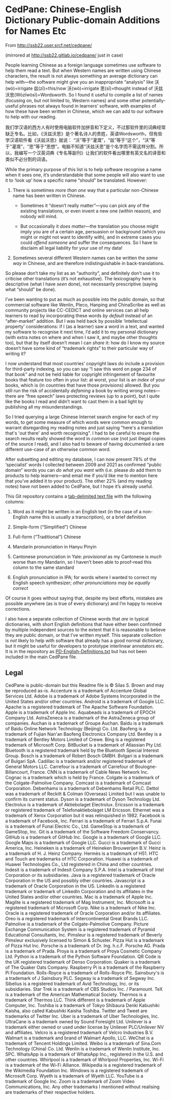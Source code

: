 CedPane: Chinese-English Dictionary Public-domain Additions for Names Etc
=========================================================================

From http://ssb22.user.srcf.net/cedpane/

(mirrored at http://ssb22.gitlab.io/cedpane/ just in case)

People learning Chinese as a foreign language sometimes use software to help them read a text.  But when Western names are written using Chinese characters, the result is not always something an average dictionary can help with—the software might give you an inappropriate “analysis” like 沃(wò)=irrigate 兹(zī)=this/now 沃(wò)=irrigate 思(sī)=thought instead of 沃兹沃思(Wòzīwòsī)=Wordsworth. So I found it useful to compile a list of names (focusing on, but not limited to, Western names) and some other potentially-useful phrases not always found in learners’ software, with examples of how these have been written in Chinese, which we can add to our software to help with our reading.

我们学汉语的西方人有时使用电脑软件加拼音和下定义，不过那软件里的词典经常缺乏专名。比如，《沃兹沃思》是个著名诗人的贵姓，英语Wordsworth，但有些学汉语软件看《沃兹沃思》就说： “沃”等于“灌溉”，“兹”等于“这个”，“沃”等于“灌溉”，“思”等于“思想”。电脑不知道“沃兹沃思”是个名字而不需这样分割。所以，我编写一个汉英词典《专名等副刊》让我们的软件看出哪里有英文名的译音和类似不必分割的词语。

While the primary purpose of this list is to help software recognise a name when it sees one, it’s understandable that some people will also want to use it to ‘look up’ how a specific name “should” be translated. However:

  1. There is sometimes _more than one_ way that a particular non-Chinese name has been written in Chinese.

     * Sometimes it “doesn’t really matter”—you can pick any of the existing translations, or even invent a new one (within reason), and nobody will mind.

     * But occasionally it _does matter_—the translation you choose might imply you are of a certain age, persuasion or background (which you might or might not want to identify with), and in extreme cases you could _offend someone_ and suffer the consequences. So I have to disclaim all legal liability for your use of my data!

  2. Sometimes several different Western names can be written the _same way_ in Chinese, and are therefore indistinguishable in back-translations.

So please don’t take my list as an “authority”, and definitely don’t use it to criticise other translations (it’s not exhaustive). The lexicography here is descriptive (what I have _seen_ done), not necessarily prescriptive (saying what “should” be done).

I’ve been wanting to put as much as possible into the public domain, so that commercial software like Wenlin, Pleco, Hanping and ChinaScribe as well as community projects like CC-CEDICT and online services can all help learners to read by incorporating these words _by default_ instead of an “after-market” addition. But I was held back by possible ‘intellectual property’ considerations: if I (as a learner) saw a word in a text, and wanted my software to recognise it next time, I’d add it to my personal dictionary (with extra notes on where and when I saw it, and maybe other thoughts too), but that by itself doesn’t mean I can _share_ it: how do I know my source doesn’t have some kind of “trademark rights” to their particular way of writing it?

I now understand that most countries’ copyright laws do include a provision for third-party indexing, so you can say “I saw this word on page 234 of that book” and not be held liable for copyright infringement of favourite books that feature too often in your list: at worst, your list is an _index_ of your books, which is (in countries that have those provisions) allowed. But you still run the risk of accidentally _defaming_ a book by writing wrong notes—there are “free speech” laws protecting reviews (up to a point), but I quite like the books I read and didn’t want to cast them in a bad light by publishing all my misunderstandings.

So I tried querying a large Chinese Internet search engine for each of my words, to get some measure of which words were common enough to warrant disregarding my reading notes and just saying "here's a translation that's 'out there' and worth recognising". I had to be careful to ensure the search results really showed the word in _common_ use (not just illegal copies of the source I read), and I also had to beware of having documented a rare different use-case of an otherwise common word.

After subsetting and editing my database, I can now present 78% of the ‘specialist’ words I collected between 2009 and 2021 as confirmed “public domain” words you can _do what you want_ with (i.e. please _do_ add them to products to help learners—and email me if you’d like me to mention here that you’ve added it to your product). The other 22% (and my reading notes) have not been added to CedPane, but I hope it’s already useful.

This Git repository contains a [tab-delimited text file](cedpane.txt) with the following columns:

1. Word as it might be written in an English text (in the case of a non-English name this is usually a transcription), or a brief definition

2. Simple-form (“Simplified”) Chinese

3. Full-form (“Traditional”) Chinese

4. Mandarin pronunciation in Hanyu Pinyin

5. Cantonese pronunciation in Yale: _provisional_ as my Cantonese is _much_ worse than my Mandarin, so I haven’t been able to proof-read this column to the same standard

6. English pronunciation in IPA; for words where I wanted to correct my English speech synthesizer; _other pronunciations may be equally correct_

Of course it goes without saying that, despite my best efforts, mistakes are possible anywhere (as is true of every dictionary) and I’m happy to receive corrections.

I also have a separate collection of Chinese words that _are_ in typical dictionaries, with short English definitions that have either been confirmed by multiple independent sources to the extent that it is reasonable to believe they are public domain, or that I’ve written myself.  This separate collection is _not_ likely to help with software that already has a good normal dictionary, but it might be useful for developers to prototype interlinear annotators etc.  It is in the repository as [PD-English-Definitions.txt](PD-English-Definitions.txt) but has not been included in the main CedPane file.

Legal
-----
CedPane is public-domain but this Readme file is © Silas S. Brown and may be reproduced as-is.
Accenture is a trademark of Accenture Global Services Ltd.
Adobe is a trademark of Adobe Systems Incorporated in the United States and/or other countries.
Android is a trademark of Google LLC.
Apache is a registered trademark of The Apache Software Foundation.
Apple is a trademark of Apple Inc.
Aquabeads is a trademark of EPOCH Company Ltd.
AstraZeneca is a trademark of the AstraZeneca group of companies.
Auchan is a trademark of Groupe Auchan.
Baidu is a trademark of Baidu Online Network Technology (Beijing) Co. Ltd.
Baofeng is a trademark of Fujian Nan'an Baofeng Electronics Company Ltd.
Bentley is a trademark of Bentley Motors Limited of Crewe.
Bing is a registered trademark of Microsoft Corp.
BitBucket is a trademark of Atlassian Pty Ltd.
Bluetooth is a registered trademark held by the Bluetooth Special Interest Group.
Bosch is a trademark of Robert Bosch GMBH.
Bvlgari is a trademark of Bulgari SpA.
Cadillac is a trademark and/or registered trademark of General Motors LLC.
Carrefour is a trademark of Carrefour of Boulogne-Billancourt, France.
CNN is a trademark of Cable News Network Inc.
Cognac is a trademark which is held by France.
Colgate is a trademark of the Colgate-Palmolive Company.
Comcast is a trademark of Comcast Corporation.
Debenhams is a trademark of Debenhams Retail PLC.
Dettol was a trademark of Reckitt & Colman (Overseas) Limited but I was unable to confirm its current status.
Dyson is a trademark of Dyson Technology Ltd.
Electrolux is a trademark of Aktiebolaget Electrolux.
Ericsson is a trademark or registered trademark of Telefonaktiebolaget LM Ericsson.
Ethernet was a trademark of Xerox Corporation but it was relinquished in 1982.
Facebook is a trademark of Facebook, Inc.
Ferrari is a trademark of Ferrari S.p.A.
Funai is a trademark of Funai Electric Co., Ltd.
GameStop is a trademark of GameStop, Inc.
Git is a trademark of the Software Freedom Conservancy.
GitHub is a trademark of GitHub Inc.
Google is a trademark of Google LLC.
Google Maps is a trademark of Google LLC.
Gucci is a trademark of Gucci America, Inc.
Heineken is a trademark of Heineken Brouwerijen B.V.
Heinz is a trademark of H. J. Heinz Company.
Hermès is a trademark of H51.
HTC and Touch are trademarks of HTC Corporation.
Huawei is a trademark of Huawei Technologies Co., Ltd registered in China and other countries.
Indesit is a trademark of Indesit Company S.P.A.
Intel is a trademark of Intel Corporation or its subsidiaries.
Java is a registered trademark of Oracle Corporation in the US and possibly other countries.
Javascript is a trademark of Oracle Corporation in the US.
LinkedIn is a registered trademark or trademark of LinkedIn Corporation and its affiliates in the United States and/or other countries.
Mac is a trademark of Apple Inc.
Maglite is a registered trademark of Mag Instrument, Inc.
Microsoft is a registered trademark of Microsoft Corp.
Nike is a trademark of Nike Inc.
Oracle is a registered trademark of Oracle Corporation and/or its affiliates.
Oreo is a registered trademark of Intercontinental Great Brands LLC.
Palmolive is a trademark of the Colgate-Palmolive Company.
Picture Exchange Communication System is a registered trademark of Pyramid Educational Consultants, Inc.
Pimsleur is a registered trademark of Beverly Pimsleur exclusively licensed to Simon & Schuster.
Pizza Hut is a trademark of Pizza Hut Inc.
Porsche is a trademark of Dr. Ing. h.c.F. Porsche AG.
Prada is a trademark of Prada.
Proya is a trademark of Proya Cosmetic Company Ltd.
Python is a trademark of the Python Software Foundation.
QR Code is the UK registered trademark of Denso Corporation.
Quaker is a trademark of The Quaker Oats Company.
Raspberry Pi is a trademark of the Raspberry Pi Foundation.
Rolls-Royce is a trademark of Rolls-Royce Plc.
Sainsbury's is a trademark of J Sainsbury PLC.
Segway is a trademark of Segway Inc.
Sibelius is a registered trademark of Avid Technology, Inc. or its subsidiaries.
Star Trek is a trademark of CBS Studios Inc. / Paramount.
TeX is a trademark of the American Mathematical Society.
Thermos is a trademark of Thermos LLC.
Think different is a trademark of Apple Computer, Inc.
Toshiba is a trademark of Tokyo Shibaura Denki Kabushiki Kaisha, also called Kabushiki Kaisha Toshiba.
Twitter and Tweet are trademarks of Twitter Inc.
Uber is a trademark of Uber Technologies, Inc.
UltraCane is a trademark owned by Sound Foresight Ltd.
Unilever is a trademark either owned or used under license by Unilever PLC/Unilever NV and affiliates.
Velcro is a registered trademark of Velcro Industries B.V.
Walmart is a trademark and brand of Walmart Apollo, LLC.
WeChat is a trademark of Tencent Holdings Limited.
Weibo is a trademark of Sina.Com Technology (China) Co. Ltd.
Wenlin is a trademark of Wenlin Institute, Inc. SPC.
WhatsApp is a trademark of WhatsApp Inc., registered in the U.S. and other countries.
Whirlpool is a trademark of Whirlpool Properties, Inc.
Wi-Fi is a trademark of the Wi-Fi Alliance.
Wikipedia is a registered trademark of the Wikimedia Foundation Inc.
Windows is a registered trademark of Microsoft Corp.
Wyeth is a trademark of Wyeth LLC.
YouTube is a trademark of Google Inc.
Zoom is a trademark of Zoom Video Communications, Inc.
Any other trademarks I mentioned without realising are trademarks of their respective holders.
